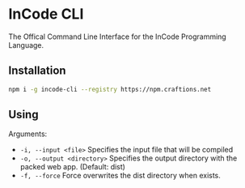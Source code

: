# InCode CLI
The Offical Command Line Interface for the InCode Programming Language.

## Installation

```sh
npm i -g incode-cli --registry https://npm.craftions.net
```

## Using

Arguments:
- ``-i, --input <file>`` Specifies the input file that will be compiled
- ``-o, --output <directory>`` Specifies the output directory with the packed web app. (Default: dist)
- ``-f, --force`` Force overwrites the dist directory when exists.
